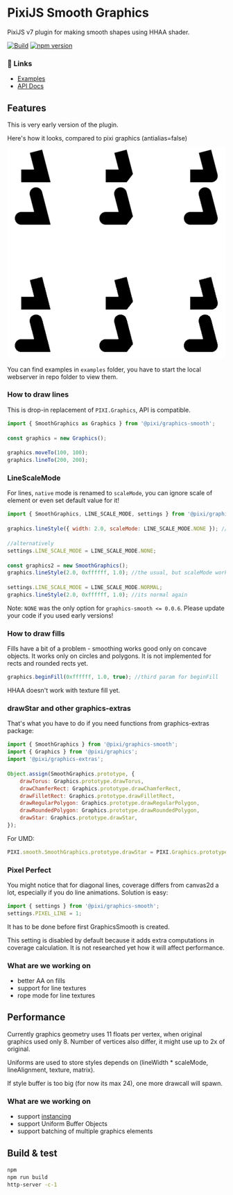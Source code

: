 # PixiJS Smooth Graphics
PixiJS v7 plugin for making smooth shapes using HHAA shader.

[![Build](https://github.com/pixijs/graphics-smooth/workflows/Build/badge.svg)](https://github.com/pixijs/graphics-smooth/actions?query=workflow%3A%22Build%22) [![npm version](https://badge.fury.io/js/%40pixi%2Fgraphics-smooth.svg)](https://badge.fury.io/js/%40pixi%2Fgraphics-smooth)

### :link: Links

* [Examples](https://pixijs.io/graphics-smooth/examples/index.html)
* [API Docs](https://pixijs.io/graphics-smooth/docs/index.html)

## Features

This is very early version of the plugin.

Here's how it looks, compared to pixi graphics (antialias=false)

![img_1.png](examples/img_1.png)

You can find examples in `examples` folder, you have to start the local webserver in repo folder to view them. 

### How to draw lines

This is drop-in replacement of `PIXI.Graphics`, API is compatible.

```js
import { SmoothGraphics as Graphics } from '@pixi/graphics-smooth';

const graphics = new Graphics();

graphics.moveTo(100, 100);
graphics.lineTo(200, 200);
```

### LineScaleMode

For lines, `native` mode is renamed to `scaleMode`, you can ignore scale of element or even set default value for it!

```js
import { SmoothGraphics, LINE_SCALE_MODE, settings } from '@pixi/graphics-smooth';

graphics.lineStyle({ width: 2.0, scaleMode: LINE_SCALE_MODE.NONE }); // now its always 2 independent from scale

//alternatively
settings.LINE_SCALE_MODE = LINE_SCALE_MODE.NONE;

const graphics2 = new SmoothGraphics();
graphics.lineStyle(2.0, 0xffffff, 1.0); //the usual, but scaleMode works by default

settings.LINE_SCALE_MODE = LINE_SCALE_MODE.NORMAL;
graphics.lineStyle(2.0, 0xffffff, 1.0); //its normal again
```

Note: `NONE` was the only option for `graphics-smooth <= 0.0.6`. Please update your code if you used early versions!

### How to draw fills

Fills have a bit of a problem - smoothing works good only on concave objects.
It works only on circles and polygons. It is not implemented for rects and rounded rects yet.  

```js
graphics.beginFill(0xffffff, 1.0, true); //third param for beginFill
```

HHAA doesn't work with texture fill yet.

### drawStar and other graphics-extras

That's what you have to do if you need functions from graphics-extras package: 

```js
import { SmoothGraphics } from '@pixi/graphics-smooth';
import { Graphics } from '@pixi/graphics';
import '@pixi/graphics-extras';

Object.assign(SmoothGraphics.prototype, {
    drawTorus: Graphics.prototype.drawTorus,
    drawChamferRect: Graphics.prototype.drawChamferRect,
    drawFilletRect: Graphics.prototype.drawFilletRect,
    drawRegularPolygon: Graphics.prototype.drawRegularPolygon,
    drawRoundedPolygon: Graphics.prototype.drawRoundedPolygon,
    drawStar: Graphics.prototype.drawStar,
});
```

For UMD:

```js
PIXI.smooth.SmoothGraphics.prototype.drawStar = PIXI.Graphics.prototype.drawStar;
```

### Pixel Perfect

You might notice that for diagonal lines, coverage differs from canvas2d a lot, especially if you do line animations. Solution is easy:

```js
import { settings } from '@pixi/graphics-smooth';
settings.PIXEL_LINE = 1;
```

It has to be done before first GraphicsSmooth is created.

This setting is disabled by default because it adds extra computations in coverage calculation. It is not researched yet how it will affect performance.

### What are we working on

* better AA on fills
* support for line textures
* rope mode for line textures

## Performance

Currently graphics geometry uses 11 floats per vertex, when original graphics used only 8. Number of vertices also differ, it might use up to 2x of original.

Uniforms are used to store styles depends on (lineWidth * scaleMode, lineAlignment, texture, matrix).

If style buffer is too big (for now its max 24), one more drawcall will spawn.

### What are we working on

* support [instancing](https://wwwtyro.net/2019/11/18/instanced-lines.html)
* support Uniform Buffer Objects
* support batching of multiple graphics elements

## Build & test

```bash
npm
npm run build
http-server -c-1
```